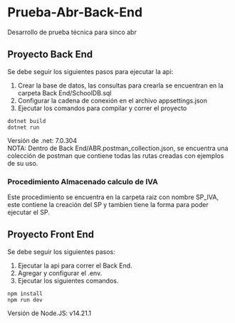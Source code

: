 # Prueba-Abr-Back-End
Desarrollo de prueba técnica para sinco abr

## Proyecto Back End
Se debe seguir los siguientes pasos para ejecutar la api:</br>
1. Crear la base de datos, las consultas para crearla se encuentran en la carpeta Back End/SchoolDB.sql
2. Configurar la cadena de conexión en el archivo appsettings.json
3. Ejecutar los comandos para compilar y correr el proyecto
```
dotnet build
dotnet run
```
Versión de .net: 7.0.304</br>
NOTA: Dentro de Back End/ABR.postman_collection.json, se encuentra una colección de postman que contiene todas las rutas creadas con ejemplos de su uso.

### Procedimiento Almacenado calculo de IVA
Este procedimiento se encuentra en la carpeta raiz con nombre SP_IVA, este contiene la creación del SP y tambien tiene la forma para poder ejecutar el SP.

## Proyecto Front End
Se debe seguir los siguientes pasos: </br>
1. Ejecutar la api para correr el Back End.
2. Agregar y configurar el .env.
2. Ejecutar los siguientes comandos.
```
npm install
npm run dev
```
Versión de Node.JS: v14.21.1
